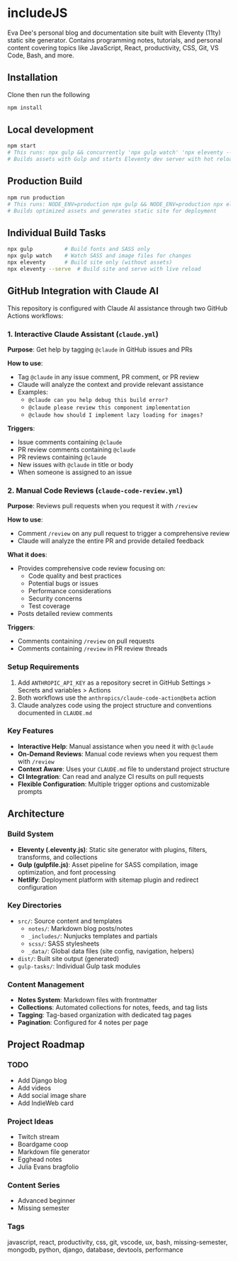 # includeJS

Eva Dee's personal blog and documentation site built with Eleventy (11ty) static site generator. Contains programming notes, tutorials, and personal content covering topics like JavaScript, React, productivity, CSS, Git, VS Code, Bash, and more.

## Installation

Clone then run the following

```bash
npm install
```

## Local development

```bash
npm start
# This runs: npx gulp && concurrently 'npx gulp watch' 'npx eleventy --serve'
# Builds assets with Gulp and starts Eleventy dev server with hot reload
```

## Production Build

```bash
npm run production
# This runs: NODE_ENV=production npx gulp && NODE_ENV=production npx eleventy
# Builds optimized assets and generates static site for deployment
```

## Individual Build Tasks

```bash
npx gulp          # Build fonts and SASS only
npx gulp watch    # Watch SASS and image files for changes
npx eleventy      # Build site only (without assets)
npx eleventy --serve  # Build site and serve with live reload
```

## GitHub Integration with Claude AI

This repository is configured with Claude AI assistance through two GitHub Actions workflows:

### 1. Interactive Claude Assistant (`claude.yml`)
**Purpose**: Get help by tagging `@claude` in GitHub issues and PRs

**How to use**:
- Tag `@claude` in any issue comment, PR comment, or PR review
- Claude will analyze the context and provide relevant assistance
- Examples:
  - `@claude can you help debug this build error?`
  - `@claude please review this component implementation`
  - `@claude how should I implement lazy loading for images?`

**Triggers**:
- Issue comments containing `@claude`
- PR review comments containing `@claude`
- PR reviews containing `@claude`
- New issues with `@claude` in title or body
- When someone is assigned to an issue

### 2. Manual Code Reviews (`claude-code-review.yml`)
**Purpose**: Reviews pull requests when you request it with `/review`

**How to use**:
- Comment `/review` on any pull request to trigger a comprehensive review
- Claude will analyze the entire PR and provide detailed feedback

**What it does**:
- Provides comprehensive code review focusing on:
  - Code quality and best practices
  - Potential bugs or issues
  - Performance considerations
  - Security concerns
  - Test coverage
- Posts detailed review comments

**Triggers**:
- Comments containing `/review` on pull requests
- Comments containing `/review` in PR review threads

### Setup Requirements
1. Add `ANTHROPIC_API_KEY` as a repository secret in GitHub Settings > Secrets and variables > Actions
2. Both workflows use the `anthropics/claude-code-action@beta` action
3. Claude analyzes code using the project structure and conventions documented in `CLAUDE.md`

### Key Features
- **Interactive Help**: Manual assistance when you need it with `@claude`
- **On-Demand Reviews**: Manual code reviews when you request them with `/review`
- **Context Aware**: Uses your `CLAUDE.md` file to understand project structure
- **CI Integration**: Can read and analyze CI results on pull requests
- **Flexible Configuration**: Multiple trigger options and customizable prompts

## Architecture

### Build System
- **Eleventy (.eleventy.js)**: Static site generator with plugins, filters, transforms, and collections
- **Gulp (gulpfile.js)**: Asset pipeline for SASS compilation, image optimization, and font processing
- **Netlify**: Deployment platform with sitemap plugin and redirect configuration

### Key Directories
- `src/`: Source content and templates
  - `notes/`: Markdown blog posts/notes
  - `_includes/`: Nunjucks templates and partials
  - `scss/`: SASS stylesheets
  - `_data/`: Global data files (site config, navigation, helpers)
- `dist/`: Built site output (generated)
- `gulp-tasks/`: Individual Gulp task modules

### Content Management
- **Notes System**: Markdown files with frontmatter
- **Collections**: Automated collections for notes, feeds, and tag lists
- **Tagging**: Tag-based organization with dedicated tag pages
- **Pagination**: Configured for 4 notes per page

## Project Roadmap

### TODO
- Add Django blog
- Add videos
- Add social image share
- Add IndieWeb card

### Project Ideas
- Twitch stream
- Boardgame coop
- Markdown file generator
- Egghead notes
- Julia Evans bragfolio

### Content Series
- Advanced beginner
- Missing semester

### Tags
javascript, react, productivity, css, git, vscode, ux, bash, missing-semester, mongodb, python, django, database, devtools, performance